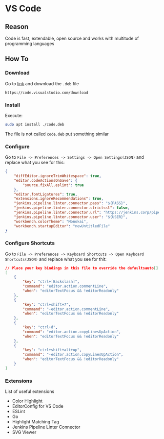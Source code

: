 # VS Code

## Reason

Code is fast, extendable, open source and works with multitude of programming languages

## How To

### Download

Go to [link](https://code.visualstudio.com/download) and download the `.deb` file
```
https://code.visualstudio.com/download
```

### Install 

Execute:

```bash
sudo apt install ./code.deb
```

The file is not called `code.deb` put something similar

### Configure

Go to `File -> Preferences -> Settings -> Open Settings(JSON)` and replace what you see for this:

```json
{
    "diffEditor.ignoreTrimWhitespace": true,
    "editor.codeActionsOnSave": {
        "source.fixAll.eslint": true
    },
    "editor.fontLigatures": true,
    "extensions.ignoreRecommendations": true,
    "jenkins.pipeline.linter.connector.pass": "${PASS}",
    "jenkins.pipeline.linter.connector.strictssl": false,
    "jenkins.pipeline.linter.connector.url": "https://jenkins.corp/pipeline-model-converter/validate",
    "jenkins.pipeline.linter.connector.user": "${USER}",
    "workbench.colorTheme": "Monokai",
    "workbench.startupEditor": "newUntitledFile"
}
```

### Configure Shortcuts

Go to `File -> Preferences -> Keyboard Shortcuts -> Open Keyboard Shortcuts(JSON)` and replace what you see for thit:

```json
// Place your key bindings in this file to override the defaultsauto[]
[
    {
        "key": "ctrl+[Backslash]",
        "command": "editor.action.commentLine",
        "when": "editorTextFocus && !editorReadonly"
    },
    {
        "key": "ctrl+shift+7",
        "command": "-editor.action.commentLine",
        "when": "editorTextFocus && !editorReadonly"
    },
    {
        "key": "ctrl+d",
        "command": "editor.action.copyLinesUpAction",
        "when": "editorTextFocus && !editorReadonly"
    },
    {
        "key": "ctrl+shift+alt+up",
        "command": "-editor.action.copyLinesUpAction",
        "when": "editorTextFocus && !editorReadonly"
    }
]
```

### Extensions

List of useful extensions

- Color Highlight
- EditorConfig for VS Code
- ESLint
- Go
- Highlight Matching Tag
- Jenkins Pipeline Linter Connector
- SVG Viewer
